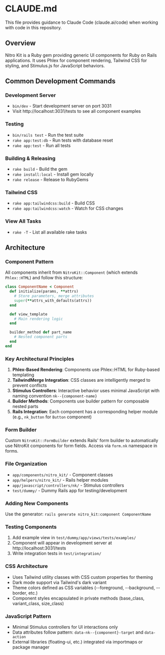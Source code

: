 # CLAUDE.md

This file provides guidance to Claude Code (claude.ai/code) when working with code in this repository.

## Overview

Nitro Kit is a Ruby gem providing generic UI components for Ruby on Rails applications. It uses Phlex for component rendering, Tailwind CSS for styling, and Stimulus.js for JavaScript behaviors.

## Common Development Commands

### Development Server

- `bin/dev` - Start development server on port 3031
- Visit http://localhost:3031/tests to see all component examples

### Testing

- `bin/rails test` - Run the test suite
- `rake app:test:db` - Run tests with database reset
- `rake app:test` - Run all tests

### Building & Releasing

- `rake build` - Build the gem
- `rake install:local` - Install gem locally
- `rake release` - Release to RubyGems

### Tailwind CSS

- `rake app:tailwindcss:build` - Build CSS
- `rake app:tailwindcss:watch` - Watch for CSS changes

### View All Tasks

- `rake -T` - List all available rake tasks

## Architecture

### Component Pattern

All components inherit from `NitroKit::Component` (which extends `Phlex::HTML`) and follow this structure:

```ruby
class ComponentName < Component
  def initialize(params, **attrs)
    # Store parameters, merge attributes
    super(**attrs_with_defaults(attrs))
  end

  def view_template
    # Main rendering logic
  end

  builder_method def part_name
    # Nested component parts
  end
end
```

### Key Architectural Principles

1. **Phlex-Based Rendering**: Components use Phlex::HTML for Ruby-based templating
2. **TailwindMerge Integration**: CSS classes are intelligently merged to prevent conflicts
3. **Stimulus Controllers**: Interactive behavior uses minimal JavaScript with naming convention `nk--{component-name}`
4. **Builder Methods**: Components use builder pattern for composable nested parts
5. **Rails Integration**: Each component has a corresponding helper module (e.g., `nk_button` for `Button` component)

### Form Builder

Custom `NitroKit::FormBuilder` extends Rails' form builder to automatically use NitroKit components for form fields. Access via `form.nk` namespace in forms.

### File Organization

- `app/components/nitro_kit/` - Component classes
- `app/helpers/nitro_kit/` - Rails helper modules
- `app/javascript/controllers/nk/` - Stimulus controllers
- `test/dummy/` - Dummy Rails app for testing/development

### Adding New Components

Use the generator: `rails generate nitro_kit:component ComponentName`

### Testing Components

1. Add example view in `test/dummy/app/views/tests/examples/`
2. Component will appear in development server at http://localhost:3031/tests
3. Write integration tests in `test/integration/`

### CSS Architecture

- Uses Tailwind utility classes with CSS custom properties for theming
- Dark mode support via Tailwind's dark variant
- Theme colors defined as CSS variables (--foreground, --background, --border, etc.)
- Component styles encapsulated in private methods (base_class, variant_class, size_class)

### JavaScript Pattern

- Minimal Stimulus controllers for UI interactions only
- Data attributes follow pattern: `data-nk--{component}-target` and `data-action`
- External libraries (floating-ui, etc.) integrated via importmaps or package manager

